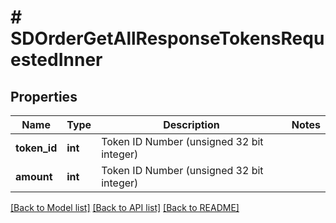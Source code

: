 # # SDOrderGetAllResponseTokensRequestedInner

## Properties

Name | Type | Description | Notes
------------ | ------------- | ------------- | -------------
**token_id** | **int** | Token ID Number (unsigned 32 bit integer) |
**amount** | **int** | Token ID Number (unsigned 32 bit integer) |

[[Back to Model list]](../../README.md#models) [[Back to API list]](../../README.md#endpoints) [[Back to README]](../../README.md)
